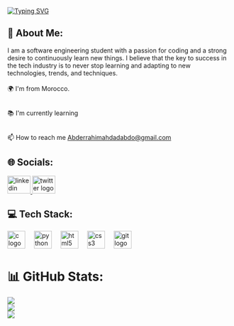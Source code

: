 [![Typing SVG](https://readme-typing-svg.demolab.com/?lines=Hey+👋+I'm+Abderrahim+Ahdad)](https://git.io/typing-svg)
## 💫 About Me:
I am a software engineering student with a passion for coding and a strong desire to continuously learn new things. I believe that the key to success in the tech industry is to never stop learning and adapting to new technologies, trends, and techniques.<br><br>🌍 I'm from Morocco.<br><br><p align="left">📚 I'm currently learning</p><br>📫 How to reach me Abderrahimahdadabdo@gmail.com


## 🌐 Socials:
<div align="left">
  <a href="https://www.linkedin.com/in/abderrahim-ahdad-25a9b9237/" target="_blank">
    <img src="https://raw.githubusercontent.com/maurodesouza/profile-readme-generator/master/src/assets/icons/social/linkedin/default.svg" width="52" height="40" alt="linkedin logo"  />
  </a>
  <a href="https://twitter.com/AhdadAbderrahim" target="_blank">
    <img src="https://raw.githubusercontent.com/maurodesouza/profile-readme-generator/master/src/assets/icons/social/twitter/default.svg" width="52" height="40" alt="twitter logo"  />
  </a>
</div>

## 💻 Tech Stack:
<div align="left">
  <img src="https://cdn.jsdelivr.net/gh/devicons/devicon/icons/c/c-original.svg" height="40" alt="c logo"  />
  <img width="12" />
  <img src="https://cdn.jsdelivr.net/gh/devicons/devicon/icons/python/python-original.svg" height="40" alt="python logo"  />
  <img width="12" />
  <img src="https://cdn.jsdelivr.net/gh/devicons/devicon/icons/html5/html5-original.svg" height="40" alt="html5 logo"  />
  <img width="12" />
  <img src="https://cdn.jsdelivr.net/gh/devicons/devicon/icons/css3/css3-original.svg" height="40" alt="css3 logo"  />
  <img width="12" />
  <img src="https://cdn.jsdelivr.net/gh/devicons/devicon/icons/git/git-original.svg" height="40" alt="git logo"  />
</div>

###
# 📊 GitHub Stats:
![](https://github-readme-stats.vercel.app/api?username=Ahdad0&theme=tokyonight&hide_border=false&include_all_commits=true&count_private=false)<br/>
![](https://github-readme-streak-stats.herokuapp.com/?user=Ahdad0&theme=tokyonight&hide_border=false)<br/>
![](https://github-readme-stats.vercel.app/api/top-langs/?username=Ahdad0&theme=tokyonight&hide_border=false&include_all_commits=true&count_private=false&layout=compact)


<!-- Proudly created with GPRM ( https://gprm.itsvg.in ) -->
